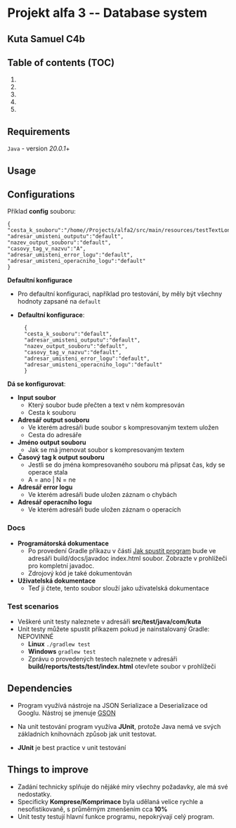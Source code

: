 
# Projekt alfa 3 -- Database system
## Kuta Samuel C4b 

## Table of contents (TOC)
1.
2.
3.
4.
5.



## Requirements
`Java` - version *20.0.1*+

## Usage


## Configurations

Příklad **config** souboru:


    {
    "cesta_k_souboru":"/home//Projects/alfa2/src/main/resources/testTextLong.txt",
    "adresar_umisteni_outputu":"default",
    "nazev_output_souboru":"default",
    "casovy_tag_v_nazvu":"A",
    "adresar_umisteni_error_logu":"default",
    "adresar_umisteni_operacniho_logu":"default"
    }

**Defaultní konfigurace**
- Pro defaultní konfiguraci, například pro testování, by měly být všechny hodnoty zapsané na `default`
- **Defaultní konfigurace**:
    
        {
        "cesta_k_souboru":"default",
        "adresar_umisteni_outputu":"default",
        "nazev_output_souboru":"default",
        "casovy_tag_v_nazvu":"default",
        "adresar_umisteni_error_logu":"default",
        "adresar_umisteni_operacniho_logu":"default"
        }
    


**Dá se konfigurovat**:
- **Input soubor**
    - Který soubor bude přečten a text v něm kompresován
    - Cesta k souboru
- **Adresář output souboru**
    - Ve kterém adresáři bude soubor s kompresovaným textem uložen
    - Cesta do adresáře
- **Jméno output souboru**
    - Jak se má jmenovat soubor s kompresovaným textem
- **Časový tag k output souboru**
    - Jestli se do jména kompresovaného souboru má připsat čas, kdy se operace stala
    - A = ano | N = ne
- **Adresář error logu**
    - Ve kterém adresáři bude uložen záznam o chybách
- **Adresář operacního logu**
    - Ve kterém adresáři bude uložen záznam o operacích
### Docs
- **Programátorská dokumentace** 
    - Po provedení Gradle příkazu v části [Jak spustit program](#jak-spustit-program) bude ve adresáři build/docs/javadoc index.html soubor. Zobrazte v prohlížeči pro kompletní javadoc.
    - Zdrojový kód je také dokumentován
- **Uživatelská dokumentace**
    - Teď ji čtete, tento soubor slouží jako uživatelská dokumentace

### Test scenarios
- Veškeré unit testy naleznete v adresáři **src/test/java/com/kuta**
- Unit testy můžete spustit příkazem pokud je nainstalovaný Gradle: NEPOVINNÉ
    - **Linux** `./gradlew test`
    - **Windows** `gradlew test`
    - Zprávu o provedených testech naleznete v adresáři **build/reports/tests/test/index.html** otevřete soubor v prohlížeči


## Dependencies
- Program využívá nástroje na JSON Serializace a Deserializace od Googlu. Nástroj se jmenuje [GSON](https://github.com/google/gson) 

- Na unit testování program využíva **JUnit**, protože Java nemá ve svých základních knihovnách způsob jak unit testovat.
- **JUnit** je best practice v unit testování

## Things to improve
- Zadání technicky splňuje do nějáké míry všechny požadavky, ale má své nedostatky.
- Specificky **Komprese/Komprimace** byla udělaná velice rychle a nesofistikovaně, s průměrným zmenšením cca **10%**
- Unit testy testují hlavní funkce programu, nepokrývají celý program.
